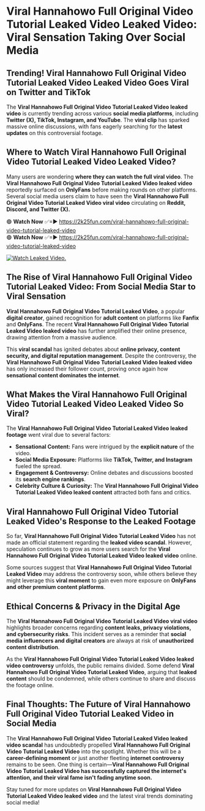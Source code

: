 # Viral Hannahowo Full Original Video Tutorial Leaked Video Leaked Video: Viral Sensation Taking Over Social Media

## **Trending! Viral Hannahowo Full Original Video Tutorial Leaked Video Leaked Video Goes Viral on Twitter and TikTok**
The **Viral Hannahowo Full Original Video Tutorial Leaked Video leaked video** is currently trending across various **social media platforms**, including **Twitter (X), TikTok, Instagram, and YouTube**. The **viral clip** has sparked massive online discussions, with fans eagerly searching for the **latest updates** on this controversial footage.

## **Where to Watch Viral Hannahowo Full Original Video Tutorial Leaked Video Leaked Video?**
Many users are wondering **where they can watch the full viral video**. The **Viral Hannahowo Full Original Video Tutorial Leaked Video leaked video** reportedly surfaced on **OnlyFans** before making rounds on other platforms. Several social media users claim to have seen the **Viral Hannahowo Full Original Video Tutorial Leaked Video viral video** circulating on **Reddit, Discord, and Twitter (X).**

🟢 **Watch Now** ✅=► https://2k25fun.com/viral-hannahowo-full-original-video-tutorial-leaked-video  
🟢 **Watch Now** ✅=► https://2k25fun.com/viral-hannahowo-full-original-video-tutorial-leaked-video  

[![Watch Leaked Video.](https://miro.medium.com/v2/resize:fit:828/format:webp/1*cilzJN44JGOrTw9NJCrNHA.gif "Watch Leaked Video")](https://2k25fun.com/viral-hannahowo-full-original-video-tutorial-leaked-video)

## **The Rise of Viral Hannahowo Full Original Video Tutorial Leaked Video: From Social Media Star to Viral Sensation**
**Viral Hannahowo Full Original Video Tutorial Leaked Video**, a popular **digital creator**, gained recognition for **adult content** on platforms like **Fanfix** and **OnlyFans**. The recent **Viral Hannahowo Full Original Video Tutorial Leaked Video leaked video** has further amplified their online presence, drawing attention from a massive audience.

This **viral scandal** has ignited debates about **online privacy, content security, and digital reputation management**. Despite the controversy, the **Viral Hannahowo Full Original Video Tutorial Leaked Video leaked video** has only increased their follower count, proving once again how **sensational content dominates the internet**.

## **What Makes the Viral Hannahowo Full Original Video Tutorial Leaked Video Leaked Video So Viral?**
The **Viral Hannahowo Full Original Video Tutorial Leaked Video leaked footage** went viral due to several factors:
- **Sensational Content:** Fans were intrigued by the **explicit nature** of the video.
- **Social Media Exposure:** Platforms like **TikTok, Twitter, and Instagram** fueled the spread.
- **Engagement & Controversy:** Online debates and discussions boosted its **search engine rankings**.
- **Celebrity Culture & Curiosity:** The **Viral Hannahowo Full Original Video Tutorial Leaked Video leaked content** attracted both fans and critics.

## **Viral Hannahowo Full Original Video Tutorial Leaked Video's Response to the Leaked Footage**
So far, **Viral Hannahowo Full Original Video Tutorial Leaked Video** has not made an official statement regarding the **leaked video scandal**. However, speculation continues to grow as more users search for the **Viral Hannahowo Full Original Video Tutorial Leaked Video leaked video** online.

Some sources suggest that **Viral Hannahowo Full Original Video Tutorial Leaked Video** may address the controversy soon, while others believe they might leverage this **viral moment** to gain even more exposure on **OnlyFans and other premium content platforms**.

## **Ethical Concerns & Privacy in the Digital Age**
The **Viral Hannahowo Full Original Video Tutorial Leaked Video viral video** highlights broader concerns regarding **content leaks, privacy violations, and cybersecurity risks**. This incident serves as a reminder that **social media influencers and digital creators** are always at risk of **unauthorized content distribution**.

As the **Viral Hannahowo Full Original Video Tutorial Leaked Video leaked video controversy** unfolds, the public remains divided. Some defend **Viral Hannahowo Full Original Video Tutorial Leaked Video**, arguing that **leaked content** should be condemned, while others continue to share and discuss the footage online.

## **Final Thoughts: The Future of Viral Hannahowo Full Original Video Tutorial Leaked Video in Social Media**
The **Viral Hannahowo Full Original Video Tutorial Leaked Video leaked video scandal** has undoubtedly propelled **Viral Hannahowo Full Original Video Tutorial Leaked Video** into the spotlight. Whether this will be a **career-defining moment** or just another fleeting **internet controversy** remains to be seen. One thing is certain—**Viral Hannahowo Full Original Video Tutorial Leaked Video has successfully captured the internet's attention, and their viral fame isn't fading anytime soon.**

Stay tuned for more updates on **Viral Hannahowo Full Original Video Tutorial Leaked Video leaked video** and the latest viral trends dominating social media!